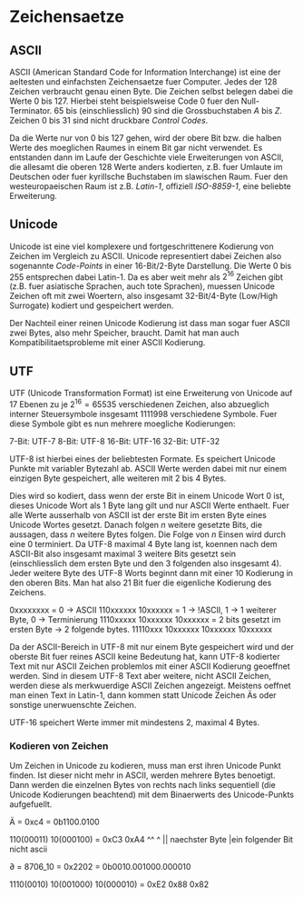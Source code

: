 # Zeichensaetze

## ASCII

ASCII (American Standard Code for Information Interchange) ist eine der
aeltesten und einfachsten Zeichensaetze fuer Computer. Jedes der 128 Zeichen
verbraucht genau einen Byte. Die Zeichen selbst belegen dabei die Werte $0$ bis
$127$. Hierbei steht beispielsweise Code $0$ fuer den Null-Terminator. $65$ bis
(einschliesslich) $90$ sind die Grossbuchstaben $A$ bis $Z$. Zeichen $0$ bis
$31$ sind nicht druckbare *Control Codes*.

Da die Werte nur von $0$ bis $127$ gehen, wird der obere Bit bzw. die halben
Werte des moeglichen Raumes in einem Bit gar nicht verwendet. Es entstanden dann
im Laufe der Geschichte viele Erweiterungen von ASCII, die allesamt die oberen
128 Werte anders kodierten, z.B. fuer Umlaute im Deutschen oder fuer kyrillsche
Buchstaben im slawischen Raum. Fuer den westeuropaeischen Raum ist
z.B. *Latin-1*, offiziell *ISO-8859-1*, eine beliebte Erweiterung.

## Unicode

Unicode ist eine viel komplexere und fortgeschrittenere Kodierung von Zeichen im
Vergleich zu ASCII. Unicode representiert dabei Zeichen also sogenannte
*Code-Points* in einer 16-Bit/2-Byte Darstellung. Die Werte $0$ bis $255$
entsprechen dabei Latin-1. Da es aber weit mehr als $2^{16}$ Zeichen gibt
(z.B. fuer asiatische Sprachen, auch tote Sprachen), muessen Unicode Zeichen oft
mit zwei Woertern, also insgesamt 32-Bit/4-Byte (Low/High Surrogate) kodiert und
gespeichert werden.

Der Nachteil einer reinen Unicode Kodierung ist dass man sogar fuer ASCII zwei
Bytes, also mehr Speicher, braucht. Damit hat man auch Kompatibilitaetsprobleme
mit einer ASCII Kodierung.

## UTF

UTF (Unicode Transformation Format) ist eine Erweiterung von Unicode auf 17
Ebenen zu je $2^{16} = 65535$ verschiedenen Zeichen, also abzueglich interner
Steuersymbole insgesamt $1 111 998$ verschiedene Symbole. Fuer diese Symbole
gibt es nun mehrere moegliche Kodierungen:

7-Bit:  UTF-7
8-Bit:  UTF-8
16-Bit: UTF-16
32-Bit: UTF-32

UTF-8 ist hierbei eines der beliebtesten Formate. Es speichert Unicode Punkte
mit variabler Bytezahl ab. ASCII Werte werden dabei mit nur einem einzigen Byte
gespeichert, alle weiteren mit $2$ bis $4$ Bytes.

Dies wird so kodiert, dass wenn der erste Bit in einem Unicode Wort $0$ ist,
dieses Unicode Wort als $1$ Byte lang gilt und nur ASCII Werte enthaelt. Fuer
alle Werte ausserhalb von ASCII ist der erste Bit im ersten Byte eines Unicode
Wortes gesetzt. Danach folgen $n$ weitere gesetzte Bits, die aussagen, dass $n$
weitere Bytes folgen. Die Folge von $n$ Einsen wird durch eine $0$
terminiert. Da UTF-8 maximal $4$ Byte lang ist, koennen nach dem ASCII-Bit also
insgesamt maximal $3$ weitere Bits gesetzt sein (einschliesslich dem ersten Byte
und den $3$ folgenden also insgesamt $4$). Jeder weitere Byte des UTF-8 Worts
beginnt dann mit einer $10$ Kodierung in den oberen Bits. Man hat also $21$ Bit
fuer die eigenliche Kodierung des Zeichens.


0xxxxxxxx = 0 -> ASCII
110xxxxxx 10xxxxxx = 1 -> !ASCII, 1 -> 1 weiterer Byte, 0 -> Terminierung
1110xxxxx 10xxxxxx 10xxxxxx = 2 bits gesetzt im ersten Byte -> 2 folgende bytes.
11110xxx  10xxxxxx 10xxxxxx 10xxxxxx


Da der ASCII-Bereich in UTF-8 mit nur einem Byte gespeichert wird und der
oberste Bit fuer reines ASCII keine Bedeutung hat, kann UTF-8 kodierter Text mit
nur ASCII Zeichen problemlos mit einer ASCII Kodierung geoeffnet werden. Sind in
diesem UTF-8 Text aber weitere, nicht ASCII Zeichen, werden diese als
merkwuerdige ASCII Zeichen angezeigt. Meistens oeffnet man einen Text in
Latin-1, dann kommen statt Unicode Zeichen Äs oder sonstige unerwuenschte
Zeichen.

UTF-16 speichert Werte immer mit mindestens 2, maximal 4 Bytes.

### Kodieren von Zeichen

Um Zeichen in Unicode zu kodieren, muss man erst ihren Unicode Punkt finden. Ist
dieser nicht mehr in ASCII, werden mehrere Bytes benoetigt. Dann werden die
einzelnen Bytes von rechts nach links sequentiell (die Unicode Kodierungen
beachtend) mit dem Binaerwerts des Unicode-Punkts aufgefuellt.

Ä = 0xc4 = 0b1100.0100

110(00011) 10(000100) = 0xC3 0xA4
^^          ^
||          naechster Byte
|ein folgender Bit
nicht ascii

∂ = 8706_10 = 0x2202 = 0b0010.001000.000010

1110(0010) 10(001000) 10(000010) = 0xE2 0x88 0x82
